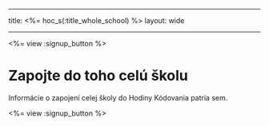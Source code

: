 * * *

title: <%= hoc_s(:title_whole_school) %> layout: wide

* * *

<%= view :signup_button %>

# Zapojte do toho celú školu

Informácie o zapojení celej školy do Hodiny Kódovania patria sem.

<%= view :signup_button %>